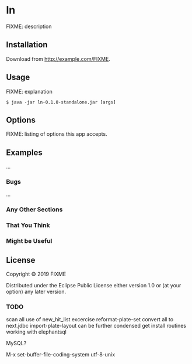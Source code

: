 # ln

FIXME: description

## Installation

Download from http://example.com/FIXME.

## Usage

FIXME: explanation

    $ java -jar ln-0.1.0-standalone.jar [args]

## Options

FIXME: listing of options this app accepts.

## Examples

...

### Bugs

...

### Any Other Sections
### That You Think
### Might be Useful

## License

Copyright © 2019 FIXME

Distributed under the Eclipse Public License either version 1.0 or (at
your option) any later version.


### TODO

scan all use of new_hit_list
excercise reformat-plate-set
convert all to next.jdbc
import-plate-layout can be further condensed
get install routines working with elephantsql


MySQL?


M-x set-buffer-file-coding-system utf-8-unix

